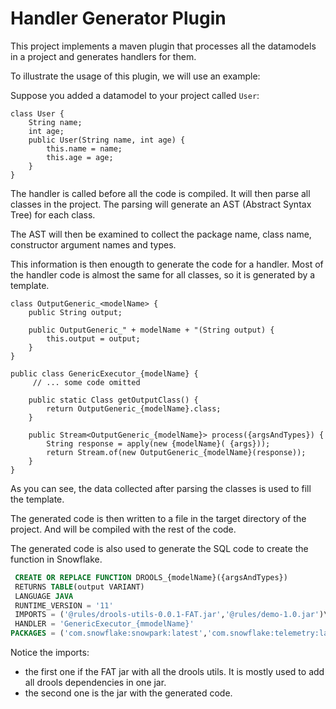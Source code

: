 # Handler Generator Plugin

This project implements a maven plugin that processes all the datamodels in a project and generates handlers for them.

To illustrate the usage of this plugin, we will use an example:

Suppose you added a datamodel to your project called `User`:
```
class User {
    String name;
    int age;
    public User(String name, int age) {
        this.name = name;
        this.age = age;
    }
}
```

The handler is called before all the code is compiled.
It will then parse all classes in the project. The parsing will generate an AST (Abstract Syntax Tree) for each class. 

The AST will then be examined to collect the package name, class name, constructor argument names and types. 

This information is then enougth to generate the code for a handler. Most of the handler code is almost the same for all classes, so it is generated by a template.

```
class OutputGeneric_<modelName> {
    public String output;

    public OutputGeneric_" + modelName + "(String output) {
        this.output = output;
    }
}

public class GenericExecutor_{modelName} {
     // ... some code omitted

    public static Class getOutputClass() {
        return OutputGeneric_{modelName}.class;
    }

    public Stream<OutputGeneric_{modelName}> process({argsAndTypes}) {
        String response = apply(new {modelName}( {args}));
        return Stream.of(new OutputGeneric_{modelName}(response));
    }
}
```
As you can see, the data collected after parsing the classes is used to fill the template.

The generated code is then written to a file in the target directory of the project. And will be compiled with the rest of the code.

The generated code is also used to generate the SQL code to create the function in Snowflake.

```sql
 CREATE OR REPLACE FUNCTION DROOLS_{modelName}({argsAndTypes})
 RETURNS TABLE(output VARIANT)
 LANGUAGE JAVA
 RUNTIME_VERSION = '11'
 IMPORTS = ('@rules/drools-utils-0.0.1-FAT.jar','@rules/demo-1.0.jar')\n
 HANDLER = 'GenericExecutor_{mmodelName}'
PACKAGES = ('com.snowflake:snowpark:latest','com.snowflake:telemetry:latest');
````

Notice the imports:
* the first one if the FAT jar with all the drools utils. It is mostly used to add all drools dependencies in one jar.
* the second one is the jar with the generated code.

